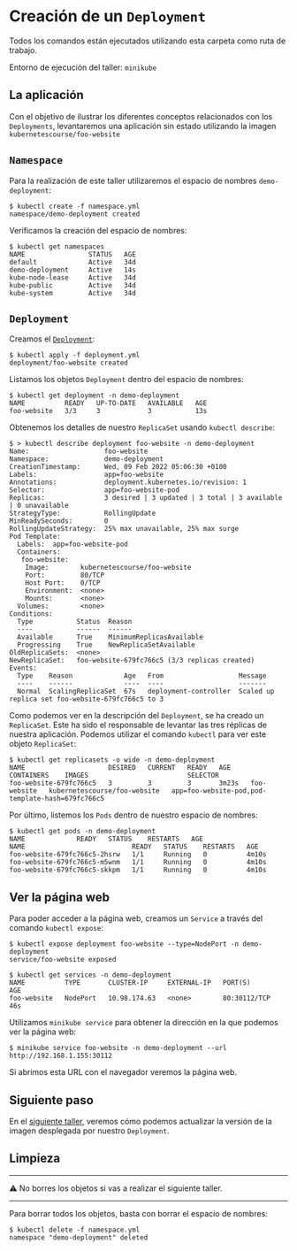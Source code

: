 # Creación de un `Deployment`

Todos los comandos están ejecutados utilizando esta carpeta como ruta de trabajo.

Entorno de ejecución del taller: `minikube`

## La aplicación

Con el objetivo de ilustrar los diferentes conceptos relacionados con los `Deployments`,
levantaremos una aplicación sin estado utilizando la imagen 
`kubernetescourse/foo-website`

## `Namespace`

Para la realización de este taller utilizaremos el espacio de nombres `demo-deployment`:

```shell
$ kubectl create -f namespace.yml
namespace/demo-deployment created
```

Verificamos la creación del espacio de nombres:

```shell
$ kubectl get namespaces
NAME                STATUS   AGE
default             Active   34d
demo-deployment     Active   14s
kube-node-lease     Active   34d
kube-public         Active   34d
kube-system         Active   34d
```

## `Deployment`

Creamos el [`Deployment`](./deployment.yml):

```shell
$ kubectl apply -f deployment.yml
deployment/foo-website created
```

Listamos los objetos `Deployment` dentro del espacio de nombres:

```shell
$ kubectl get deployment -n demo-deployment
NAME          READY   UP-TO-DATE   AVAILABLE   AGE
foo-website   3/3     3            3           13s
```

Obtenemos los detalles de nuestro `ReplicaSet` usando `kubectl describe`:

```shell
$ > kubectl describe deployment foo-website -n demo-deployment
Name:                   foo-website
Namespace:              demo-deployment
CreationTimestamp:      Wed, 09 Feb 2022 05:06:30 +0100
Labels:                 app=foo-website
Annotations:            deployment.kubernetes.io/revision: 1
Selector:               app=foo-website-pod
Replicas:               3 desired | 3 updated | 3 total | 3 available | 0 unavailable
StrategyType:           RollingUpdate
MinReadySeconds:        0
RollingUpdateStrategy:  25% max unavailable, 25% max surge
Pod Template:
  Labels:  app=foo-website-pod
  Containers:
   foo-website:
    Image:        kubernetescourse/foo-website
    Port:         80/TCP
    Host Port:    0/TCP
    Environment:  <none>
    Mounts:       <none>
  Volumes:        <none>
Conditions:
  Type           Status  Reason
  ----           ------  ------
  Available      True    MinimumReplicasAvailable
  Progressing    True    NewReplicaSetAvailable
OldReplicaSets:  <none>
NewReplicaSet:   foo-website-679fc766c5 (3/3 replicas created)
Events:
  Type    Reason             Age   From                   Message
  ----    ------             ----  ----                   -------
  Normal  ScalingReplicaSet  67s   deployment-controller  Scaled up replica set foo-website-679fc766c5 to 3
```

Como podemos ver en la descripción del `Deployment`, se ha creado un `ReplicaSet`.
Este ha sido el responsable de levantar las tres réplicas de nuestra aplicación. Podemos
utilizar el comando `kubectl` para ver este objeto `ReplicaSet`:

```shell
$ kubectl get replicasets -o wide -n demo-deployment
NAME                     DESIRED   CURRENT   READY   AGE     CONTAINERS    IMAGES                         SELECTOR
foo-website-679fc766c5   3         3         3       3m23s   foo-website   kubernetescourse/foo-website   app=foo-website-pod,pod-template-hash=679fc766c5
```

Por último, listemos los `Pods` dentro de nuestro espacio de nombres:

```shell
$ kubectl get pods -n demo-deployment                     
NAME             READY   STATUS    RESTARTS   AGE
NAME                           READY   STATUS    RESTARTS   AGE
foo-website-679fc766c5-2hsrw   1/1     Running   0          4m10s
foo-website-679fc766c5-m5wnm   1/1     Running   0          4m10s
foo-website-679fc766c5-skkpm   1/1     Running   0          4m10s
```

## Ver la página web

Para poder acceder a la página web, creamos un `Service` a través del comando `kubectl expose`:

```shell
$ kubectl expose deployment foo-website --type=NodePort -n demo-deployment 
service/foo-website exposed

$ kubectl get services -n demo-deployment
NAME          TYPE       CLUSTER-IP     EXTERNAL-IP   PORT(S)        AGE
foo-website   NodePort   10.98.174.63   <none>        80:30112/TCP   46s
```

Utilizamos `minikube service` para obtener la dirección en la que podemos ver la página web:

```shell
$ minikube service foo-website -n demo-deployment --url
http://192.168.1.155:30112
```

Si abrimos esta URL con el navegador veremos la página web.

## Siguiente paso

En el [siguiente taller](../update/README_es.md), veremos cómo podemos actualizar la versión de la imagen desplegada
por nuestro `Deployment`.
## Limpieza

---

⚠️ No borres los objetos si vas a realizar el siguiente taller.

---

Para borrar todos los objetos, basta con borrar el espacio de nombres:

```shell
$ kubectl delete -f namespace.yml
namespace "demo-deployment" deleted
```